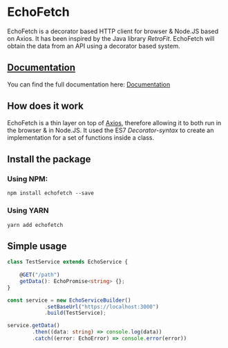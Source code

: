 
# EchoFetch

EchoFetch is a decorator based HTTP client for browser & Node.JS based on Axios. It has been inspired by the Java library *RetroFit*.
EchoFetch will obtain the data from an API using a decorator based system.

## [Documentation](https://maartenvn.github.io/EchoFetch/)

You can find the full documentation here: [Documentation](https://maartenvn.github.io/EchoFetch/)

## How does it work

EchoFetch is a thin layer on top of [Axios](https://github.com/axios/axios), therefore allowing it to both run in the browser & in Node.JS.
It used the ES7 *Decorator-syntax* to create an implementation for a set of functions inside a class.

## Install the package

### Using NPM:

```
npm install echofetch --save
```

### Using YARN

```
yarn add echofetch
```

## Simple usage

```typescript
class TestService extends EchoService {
    
    @GET("/path")
    getData(): EchoPromise<string> {};
}

const service = new EchoServiceBuilder()
            .setBaseUrl("https://localhost:3000")
            .build(TestService);

service.getData()
        .then((data: string) => console.log(data))
        .catch((error: EchoError) => console.error(error))
```